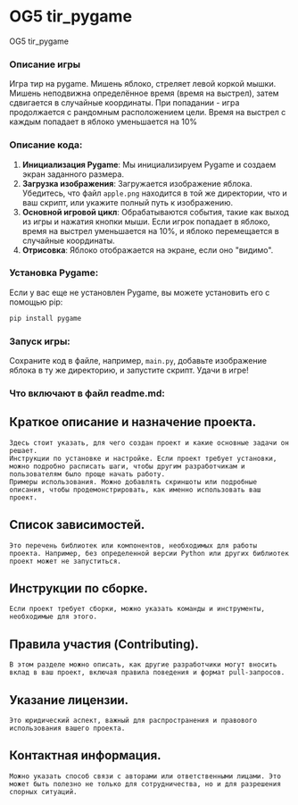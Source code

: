 # OG5 tir_pygame
 OG5 tir_pygame


### Описание игры
Игра тир на pygame. Мишень яблоко, стреляет левой коркой мышки. Мишень неподвижна определённое время (время на выстрел), затем сдвигается в случайные координаты. При попадании - игра продолжается с рандомным расположением цели.  Время на выстрел с каждым попадает в яблоко уменьшается на 10%
### Описание кода:
1. **Инициализация Pygame**: Мы инициализируем Pygame и создаем экран заданного размера.
2. **Загрузка изображения**: Загружается изображение яблока. Убедитесь, что файл `apple.png` находится в той же директории, что и ваш скрипт, или укажите полный путь к изображению.
3. **Основной игровой цикл**: Обрабатываются события, такие как выход из игры и нажатия кнопки мыши. Если игрок попадает в яблоко, время на выстрел уменьшается на 10%, и яблоко перемещается в случайные координаты.
4. **Отрисовка**: Яблоко отображается на экране, если оно "видимо". 

### Установка Pygame:
Если у вас еще не установлен Pygame, вы можете установить его с помощью pip:

```bash
pip install pygame
```

### Запуск игры:
Сохраните код в файле, например, `main.py`, добавьте изображение яблока в ту же директорию, и запустите скрипт. Удачи в игре!

### Что включают в файл readme.md:

## Краткое описание и назначение проекта.
    Здесь стоит указать, для чего создан проект и какие основные задачи он решает.
    Инструкции по установке и настройке. Если проект требует установки, можно подробно расписать шаги, чтобы другим разработчикам и пользователям было проще начать работу.
    Примеры использования. Можно добавлять скриншоты или подробные описания, чтобы продемонстрировать, как именно использовать ваш проект.
## Список зависимостей. 
    Это перечень библиотек или компонентов, необходимых для работы проекта. Например, без определенной версии Python или других библиотек проект может не запуститься.
## Инструкции по сборке.
    Если проект требует сборки, можно указать команды и инструменты, необходимые для этого.
## Правила участия (Contributing).
    В этом разделе можно описать, как другие разработчики могут вносить вклад в ваш проект, включая правила поведения и формат pull-запросов.
## Указание лицензии.
    Это юридический аспект, важный для распространения и правового использования вашего проекта.
## Контактная информация.
    Можно указать способ связи с авторами или ответственными лицами. Это может быть полезно не только для сотрудничества, но и для разрешения спорных ситуаций.

